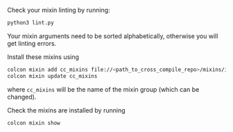 Check your mixin linting by running:
```bash
python3 lint.py
```
Your mixin arguments need to be sorted alphabetically, otherwise you
will get linting errors.

Install these mixins using
```bash
colcon mixin add cc_mixins file://<path_to_cross_compile_repo>/mixins/index.yaml
colcon mixin update cc_mixins
```
where `cc_mixins` will be the name of the mixin group (which can be changed). 

Check the mixins are installed by running
```bash
colcon mixin show
```